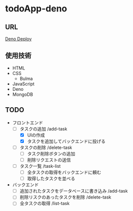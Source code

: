 # todoApp-deno
## URL
[Deno Deploy](https://noto-todo-app.deno.dev)
## 使用技術
- HTML
- CSS
  - Bulma
- JavaScript
- Deno
- MongoDB

## TODO
- フロントエンド
  - [ ] タスクの追加 /add-task
    - [X] UIの作成
    - [X] タスクを追加してバックエンドに投げる
  - [ ] タスクの削除 /delete-task
    - [ ] タスク削除ボタンの追加
    - [ ] 削除リクエストの送信
  - [ ] タスク一覧 /task-list
    - [ ] 全タスクの取得をバックエンドに頼む
    - [ ] 取得したタスクを並べる
- バックエンド
  - [ ] 追加されたタスクをデータベースに書き込み /add-task
  - [ ] 削除リスクのあったタスクを削除 /delete-task
  - [ ] 全タスクの取得 /list-task
